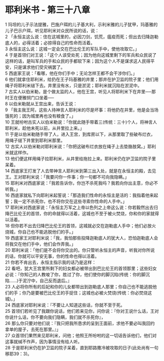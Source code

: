 # 耶利米书 - 第三十八章
  
 1 玛坦的儿子示法提雅，巴施户珥的儿子基大利，示利米雅的儿子犹甲，玛基雅的儿子巴示户珥，听见耶利米对众民所说的话，说：  
 2 「永恒主这么说：住在这城里的，必因刀剑，饥荒，瘟疫而死；但出去归降迦勒底人的，必得活着；必掠得自己的性命而活着。  
 3 永恒主这么说：这城一定会交在巴比伦王的军队手中，使他攻取它。」  
 4 于是首领们对王说：「这个人该受处死；因为他向这城里剩下的军兵和众民说了这样的话，是叫军兵的手和众民的手都软下来；因为这个人不是谋求这人民得平安，只是谋求他们受灾祸罢了。  
 5 西底家王说：「看哪，他在你们手中；无论怎样王都不会干涉你们。」  
 6 他们就拿住耶利米，给扔在王子玛基雅的井里；那井在护卫监的院子里；他们用绳子将耶利米缒下去。井里没有水，只是淤泥；耶利米就沉陷在淤泥中。  
 7 古实人以伯米勒，是个做太监的人，他在王宫，听见人将耶利米下在井里──那时王在便雅悯门口坐着──  
 8 以伯米勒就从王宫出来，告诉王说：  
 9 「我主我王阿，这些人待神言人耶利米的尽是坏事：将他扔在井里，他是会当场饿死的；因为城里再也没有粮食了。」  
 10 王就吩咐古实人以伯米勒说：「你就此随手带着三(传统：三十)个人，将神言人耶利米，趁他未死以前，从井里拉上来。」  
 11 于是以伯米勒随手带了人，进入王宫，到库房以下，从那里取了些破布烂衣，用绳子缒下井里到耶利米那里。  
 12 古实人以伯米勒对耶利米说：「你把这破布烂衣放在绳子上去垫胳肢窝。」耶利米就这样作。  
 13 他们便这样用绳子拉耶利米，从井里给拖拉上来。耶利米仍在护卫监的院子里呆着。  
 14 西底家王打发了人去带神言人耶利米到第三出入处，就是在永恒主的殿，去见王。王对耶利米说：「我要问你一件事；你一句都不可向我隐瞒。」  
 15 耶利米对西底家说：「我若告诉你，你岂不杀死我吗？我若向你出主意，你必不听我。」  
 16 西底家就私下向耶利米起誓说：「那造我们性命的永恒主是活的：我指着他来起誓；我一定不杀死你，也不将你交在这些寻索你性命的人手中。」  
 17 耶利米对西底家说：「永恒主万军之上帝以色列之上帝这么说：你若毅然出去归降巴比伦王的首领，你的命就得以活着，这城也不至于被火焚烧，你和你的家就得以活着。  
 18 但你若不出去归降巴比伦王的首领，这城就必交在迦勒底人手中；他们必放火烧城，你自己也不能逃脱他们的手。」  
 19 西底家王对耶利米说：「我，我怕那些投降迦勒底人的犹大人，恐怕迦勒底人会将我交在他们手中，他们会作弄我。」  
 20 耶利米说：「他们是不会将你交出的。你只管听永恒主的声音，听我对你所说的话，你就可以平安无事，你的性命也得以活着。  
 21 你若不肯出去，永恒主指示我的话乃是这样：  
 22 看吧，犹大王宫里所剩下的妇女都必被带出到巴比伦王的首领那里；这些妇女必说：『你知己的人教唆了你，胜过了你，他们使你的脚沉陷(传统：你的脚沉陷……)于泥泞中，自己反而退后。』  
 23 人必将你所有的后妃和你的儿女都带出到迦勒底人那里；你自己也不能逃脱他们的手；你乃是要被巴比伦王的手捉住；这城也必被火焚烧(传统：你必焚烧这城)。」  
 24 西底家对耶利米说：『不要让人知道这些话，你就不至于死。  
 25 首领们若听见了我跟你说话，他们若来见你，问你说：『你对王说什么话，王对你说什么话，你不要向我们隐瞒，我们就不杀死你』，  
 26 那么你只要对他们说：『我只把我所恳求的呈到王面前，求他不要必叫我回约拿单的屋子，去死在那里。』」  
 27 众首领们果然来见耶利米，问他；他照王所吩咐的这一切话告诉他们，他们对这事就缄不作声，因为事情没有给人听。  
 28 于是耶利米仍在护卫监的院子呆着，直到耶路撒冷被攻取的日子(此处尚有一句移耶39：3)。